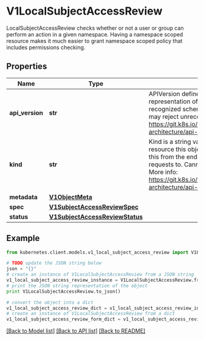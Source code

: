 # V1LocalSubjectAccessReview

LocalSubjectAccessReview checks whether or not a user or group can perform an action in a given namespace. Having a namespace scoped resource makes it much easier to grant namespace scoped policy that includes permissions checking.

## Properties

Name | Type | Description | Notes
------------ | ------------- | ------------- | -------------
**api_version** | **str** | APIVersion defines the versioned schema of this representation of an object. Servers should convert recognized schemas to the latest internal value, and may reject unrecognized values. More info: https://git.k8s.io/community/contributors/devel/sig-architecture/api-conventions.md#resources | [optional] 
**kind** | **str** | Kind is a string value representing the REST resource this object represents. Servers may infer this from the endpoint the kubernetes.client submits requests to. Cannot be updated. In CamelCase. More info: https://git.k8s.io/community/contributors/devel/sig-architecture/api-conventions.md#types-kinds | [optional] 
**metadata** | [**V1ObjectMeta**](V1ObjectMeta.md) |  | [optional] 
**spec** | [**V1SubjectAccessReviewSpec**](V1SubjectAccessReviewSpec.md) |  | 
**status** | [**V1SubjectAccessReviewStatus**](V1SubjectAccessReviewStatus.md) |  | [optional] 

## Example

```python
from kubernetes.client.models.v1_local_subject_access_review import V1LocalSubjectAccessReview

# TODO update the JSON string below
json = "{}"
# create an instance of V1LocalSubjectAccessReview from a JSON string
v1_local_subject_access_review_instance = V1LocalSubjectAccessReview.from_json(json)
# print the JSON string representation of the object
print V1LocalSubjectAccessReview.to_json()

# convert the object into a dict
v1_local_subject_access_review_dict = v1_local_subject_access_review_instance.to_dict()
# create an instance of V1LocalSubjectAccessReview from a dict
v1_local_subject_access_review_form_dict = v1_local_subject_access_review.from_dict(v1_local_subject_access_review_dict)
```
[[Back to Model list]](../README.md#documentation-for-models) [[Back to API list]](../README.md#documentation-for-api-endpoints) [[Back to README]](../README.md)


